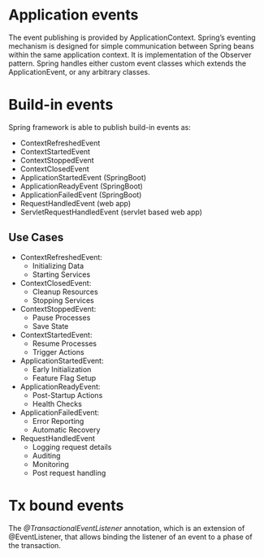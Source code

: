# Application events
The event publishing is provided by ApplicationContext. Spring’s eventing mechanism is designed for simple communication 
between Spring beans within the same application context. It is implementation of the Observer pattern.
Spring handles either custom event classes which extends the ApplicationEvent, or any arbitrary classes. 

# Build-in events  
Spring framework is able to publish build-in events as:

* ContextRefreshedEvent
* ContextStartedEvent
* ContextStoppedEvent
* ContextClosedEvent
* ApplicationStartedEvent (SpringBoot) 
* ApplicationReadyEvent (SpringBoot)
* ApplicationFailedEvent (SpringBoot) 
* RequestHandledEvent (web app)
* ServletRequestHandledEvent (servlet based web app)

## Use Cases

* ContextRefreshedEvent:
  * Initializing Data
  * Starting Services
* ContextClosedEvent:
  * Cleanup Resources
  * Stopping Services
* ContextStoppedEvent:
  * Pause Processes
  * Save State
* ContextStartedEvent:
  * Resume Processes
  * Trigger Actions
* ApplicationStartedEvent:
  * Early Initialization
  * Feature Flag Setup
* ApplicationReadyEvent:
  * Post-Startup Actions
  * Health Checks
* ApplicationFailedEvent:
  * Error Reporting
  * Automatic Recovery
* RequestHandledEvent
  * Logging request details
  * Auditing
  * Monitoring
  * Post request handling
  
# Tx bound events
The *@TransactionalEventListener* annotation, which is an extension of @EventListener, 
that allows binding the listener of an event to a phase of the transaction.





